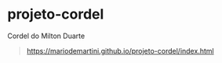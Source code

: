 # projeto-cordel
Cordel do Milton Duarte

> https://mariodemartini.github.io/projeto-cordel/index.html
